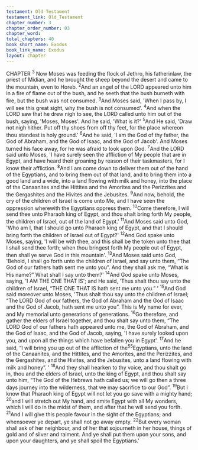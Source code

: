 ```yaml
---
testament: Old Testament
testament_link: Old_Testament
chapter_number: 3
chapter_order_number: 03
chapter_word: 
total_chapters: 40
book_short_name: Exodus
book_link_name: Exodus
layout: chapter
---
```


CHAPTER <sup>3</sup>
Now Moses was feeding the flock of Jethro, his father­in­law, the priest of
Midian, and he brought the sheep beyond the desert and came to the mountain, even to
Horeb. <sup>2</sup>And an angel of the LORD appeared unto him in a fire of flame out of the bush,
and he seeth that the bush burneth with fire, but the bush was not consumed. <sup>3</sup>And
Moses said, 'When I pass by, I will see this great sight, why the bush is not consumed'.
<sup>4</sup>And when the LORD saw that he drew nigh to see, the LORD called unto him out of the
bush, saying, 'Moses, Moses'. And he said, 'What is it?' <sup>5</sup>And He said, 'Draw not nigh
hither. Put off thy shoes from off thy feet, for the place whereon thou standest is holy
ground.' <sup>6</sup>And he said, 'I am the God of thy father, the God of Abraham, and the God of
Isaac, and the God of Jacob'. And Moses turned his face away, for he was afraid to look
upon God. <sup>7</sup>And the LORD said unto Moses, 'I have surely seen the affliction of My
people that are in Egypt, and have heard their groaning by reason of their taskmasters,
for I know their affliction. <sup>8</sup>And I am come down to deliver them out of the hand of the
Egyptians, and to bring them out of that land, and to bring them into a good land and a
wide, into a land flowing with milk and honey, into the place of the Canaanites and the
Hittites and the Amorites and the Perizzites and the Gergashites and the Hivites and the
Jebusites. <sup>9</sup>And now, behold, the cry of the children of Israel is come unto Me, and I
have seen the oppression wherewith the Egyptians oppress them. <sup>10</sup>Come therefore, I
will send thee unto Pharaoh king of Egypt, and thou shalt bring forth My people, the
children of Israel, out of the land of Egypt.' <sup>11</sup>And Moses said unto God, 'Who am I, that
I should go unto Pharaoh king of Egypt, and that I should bring forth the children of
Israel out of Egypt?' <sup>12</sup>And God spake unto Moses, saying, 'I will be with thee, and this
shall be the token unto thee that I shall send thee forth; when thou bringest forth My
people out of Egypt, then shall ye serve God in this mountain'. <sup>13</sup>And Moses said unto
God, 'Behold, I shall go forth unto the children of Israel, and say unto them, “The God
of our fathers hath sent me unto you”. And they shall ask me, “What is His name?”
What shall I say unto them?'  <sup>14</sup>And God spake unto Moses, saying, 'I AM THE ONE
THAT IS'; and He said, 'Thus shalt thou say unto the children of Israel, “THE ONE
THAT IS hath sent me unto you.” ' <sup>15</sup>And God said moreover unto Moses, 'Thus shalt
thou say unto the children of Israel; “The LORD God of our fathers, the God of Abraham
and the God of Isaac and the God of Jacob, hath sent me unto you”. This is My name
for ever, and My memorial unto generations of generations. <sup>16</sup>Go therefore, and gather
the elders of Israel together, and thou shalt say unto them, “The LORD God of our
fathers hath appeared unto me, the God of Abraham, and the God of Isaac, and the God
of Jacob, saying, 'I have surely looked upon you, and upon all the things which have
befallen you in Egypt'. <sup>17</sup>And he said, “I will bring you up out of the affliction of the<sup>55</sup>Egyptians, unto the land of the Canaanites, and the Hittites, and the Amorites, and the
Perizzites, and the Gergashites, and the Hivites, and the Jebusites, unto a land flowing
with milk and honey”. ' <sup>18</sup>And they shall hearken to thy voice, and thou shalt go in,
thou and the elders of Israel, unto the king of Egypt, and thou shalt say unto him, “The
God of the Hebrews hath called us; we will go then a three days journey into the
wilderness, that we may sacrifice to our God”. <sup>19</sup>But I know that Pharaoh king of Egypt
will not let you go save with a mighty hand; <sup>20</sup>and I will stretch out My hand, and smite
Egypt with all My wonders, which I will do in the midst of them, and after that he will
send you forth. <sup>21</sup>And I will give this people favour in the sight of the Egyptians; and
whensoever ye depart, ye shall not go away empty. <sup>22</sup>But every woman shall ask of her
neighbour, and of her that sojourneth in her house, things of gold and of silver and
raiment. And ye shall put them upon your sons, and upon your daughters, and ye shall
spoil the Egyptians.'